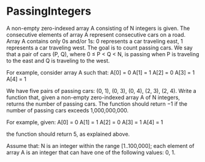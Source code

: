 PassingIntegers
===============

A non-empty zero-indexed array A consisting of N integers is given. The consecutive elements of array A represent consecutive cars on a road.
Array A contains only 0s and/or 1s:
0 represents a car traveling east,
1 represents a car traveling west.
The goal is to count passing cars. We say that a pair of cars (P, Q), where 0 ≤ P < Q < N, is passing when P is traveling to the east and Q is traveling to the west.

For example, consider array A such that:
  A[0] = 0
  A[1] = 1
  A[2] = 0
  A[3] = 1
  A[4] = 1
  
We have five pairs of passing cars: (0, 1), (0, 3), (0, 4), (2, 3), (2, 4).
Write a function that, given a non-empty zero-indexed array A of N integers, returns the number of passing cars.
The function should return −1 if the number of passing cars exceeds 1,000,000,000.

For example, given:
  A[0] = 0
  A[1] = 1
  A[2] = 0
  A[3] = 1
  A[4] = 1
  
the function should return 5, as explained above.

Assume that:
N is an integer within the range [1..100,000];
each element of array A is an integer that can have one of the following values: 0, 1.
